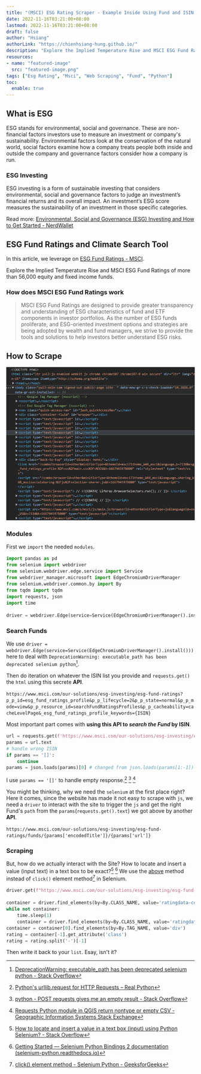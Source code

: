 ```yaml
---
title: "(MSCI) ESG Rating Scraper - Example Inside Using Fund and ISIN by Selenium and The API"
date: 2022-11-16T03:21:00+08:00
lastmod: 2022-11-16T03:21:00+08:00
draft: false
author: "Hsiang"
authorLink: "https://chienhsiang-hung.github.io/"
description: "Explore the Implied Temperature Rise and MSCI ESG Fund Ratings of more than 56,000 equity and fixed income funds. How to Scrape"
resources:
- name: "featured-image"
  src: "featured-image.png"
tags: ["Esg Rating", "Msci", "Web Scraping", "Fund", "Python"]
toc:
  enable: true
---
```

## What is ESG
ESG stands for environmental, social and governance. These are non-financial factors investors use to measure an investment or company's sustainability. Environmental factors look at the conservation of the natural world, social factors examine how a company treats people both inside and outside the company and governance factors consider how a company is run.
### ESG Investing
ESG investing is a form of sustainable investing that considers environmental, social and governance factors to judge an investment’s financial returns and its overall impact. An investment’s ESG score measures the sustainability of an investment in those specific categories.

Read more: [Environmental, Social and Governance (ESG) Investing and How to Get Started - NerdWallet](https://www.nerdwallet.com/article/investing/esg-investing#:~:text=ESG%20investing%20is%20a%20form,investment%20in%20those%20specific%20categories.)
## ESG Fund Ratings and Climate Search Tool
In this article, we leverage on [ESG Fund Ratings - MSCI](https://www.msci.com/our-solutions/esg-investing/esg-fund-ratings-climate-search-tool/).

Explore the Implied Temperature Rise and MSCI ESG Fund Ratings of more than 56,000 equity and fixed income funds.
### How does MSCI ESG Fund Ratings work
> MSCI ESG Fund Ratings are designed to provide greater transparency and understanding of ESG characteristics of fund and ETF components in investor portfolios. As the number of ESG funds proliferate, and ESG-oriented investment options and strategies are being adopted by wealth and fund managers, we strive to provide the tools and solutions to help investors better understand ESG risks.
## How to Scrape
![featured-image.png](featured-image.png "How to Scrape")
### Modules
First we `import` the needed `modules`.
```python
import pandas as pd
from selenium import webdriver
from selenium.webdriver.edge.service import Service
from webdriver_manager.microsoft import EdgeChromiumDriverManager
from selenium.webdriver.common.by import By
from tqdm import tqdm
import requests, json
import time

driver = webdriver.Edge(service=Service(EdgeChromiumDriverManager().install()))
```
### Search Funds
We use `driver = webdriver.Edge(service=Service(EdgeChromiumDriverManager().install()))` here to deal with `DeprecationWarning: executable_path has been deprecated selenium python`[^deprecationwarning-executable-path-has-been-deprecated-selenium-python].

Then do iteration on whatever the ISIN list you provide and `requests.get()` the `html` using this secrete **API**.

`https://www.msci.com/our-solutions/esg-investing/esg-fund-ratings?p_p_id=esg_fund_ratings_profile&p_p_lifecycle=2&p_p_state=normal&p_p_mode=view&p_p_resource_id=searchFundRatingsProfiles&p_p_cacheability=cacheLevelPage&_esg_fund_ratings_profile_keywords={ISIN}`

Most important part comes with **using this API to *search the Fund* by ISIN**.
```python
url = requests.get(f'https://www.msci.com/our-solutions/esg-investing/esg-fund-ratings?p_p_id=esg_fund_ratings_profile&p_p_lifecycle=2&p_p_state=normal&p_p_mode=view&p_p_resource_id=searchFundRatingsProfiles&p_p_cacheability=cacheLevelPage&_esg_fund_ratings_profile_keywords={ISIN}')
params = url.text
# handle wrong ISIN
if params == '[]':
    continue
params = json.loads(params)[0] # changed from json.loads(params[1:-1]) for JSONDecodeError: Extra data: line 1 column 112 (char 111) when there are more than 1 record in api response
```
I use `params == '[]'` to handle empty response.[^realpython-com-urllib-request] [^post-requests-gives-me-an-empty-result] [^requests-python-module-in-qgis-return-nontype-or-empty-csv]

You might be thinking, why we need the `selenium` at the first place right? Here it comes, since the website has made it not easy to scrape with `js`, we need a `driver` to interact with the site to trigger the `js` and get the right Fund's `path` from the `params`(`requests.get().text`) we got above by another **API**.

`https://www.msci.com/our-solutions/esg-investing/esg-fund-ratings/funds/{params['encodedTitle']}/{params['url']}`
### Scraping
But, how do we actually interact with the Site? How to locate and insert a value (input text) in a text box to be exact?[^how-to-locate-and-insert-a-value-in-a-text-box-input-using-python-selenium] [^selenium-python-readthedocs-io]
We use the [above](#search-funds) method instead of `click()` element method[^click-element-method-selenium-python] in Selenium.
```python
driver.get(f"https://www.msci.com/our-solutions/esg-investing/esg-fund-ratings/funds/{params['encodedTitle']}/{params['url']}")

container = driver.find_elements(by=By.CLASS_NAME, value='ratingdata-container') # Instead of driver.find_element you should use driver.find_elements method to handle NoSuchElementException
while not container:
    time.sleep(1)
    container = driver.find_elements(by=By.CLASS_NAME, value='ratingdata-container')
container = container[0].find_elements(by=By.TAG_NAME, value='div')
rating = container[-1].get_attribute('class')
rating = rating.split('-')[-1]
```
Then write it back to your `list`. Esay, isn't it?

[^deprecationwarning-executable-path-has-been-deprecated-selenium-python]: [DeprecationWarning: executable_path has been deprecated selenium python - Stack Overflow](https://stackoverflow.com/questions/64717302/deprecationwarning-executable-path-has-been-deprecated-selenium-python)
[^how-to-locate-and-insert-a-value-in-a-text-box-input-using-python-selenium]: [How to locate and insert a value in a text box (input) using Python Selenium? - Stack Overflow](https://stackoverflow.com/questions/18557275/how-to-locate-and-insert-a-value-in-a-text-box-input-using-python-selenium)
[^selenium-python-readthedocs-io]: [Getting Started — Selenium Python Bindings 2 documentation (selenium-python.readthedocs.io)](https://selenium-python.readthedocs.io/getting-started.html)
[^click-element-method-selenium-python]: [click() element method - Selenium Python - GeeksforGeeks](https://www.geeksforgeeks.org/click-element-method-selenium-python/)
[^realpython-com-urllib-request]: [Python's urllib.request for HTTP Requests – Real Python](https://realpython.com/urllib-request/)
[^post-requests-gives-me-an-empty-result]: [python - POST requests gives me an empty result - Stack Overflow](https://stackoverflow.com/questions/71760400/post-requests-gives-me-an-empty-result)
[^requests-python-module-in-qgis-return-nontype-or-empty-csv]: [Requests Python module in QGIS return nontype or empty CSV - Geographic Information Systems Stack Exchange](https://gis.stackexchange.com/questions/430625/requests-python-module-in-qgis-return-nontype-or-empty-csv)